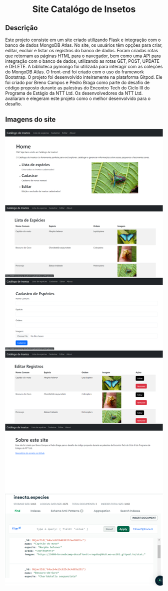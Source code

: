 <h1 align="center">Site Catalógo de Insetos</h1>

## Descrição
<p>Este projeto consiste em um site criado utilizando Flask e integração com o banco de dados MongoDB Atlas. No site, os usuários têm opções para criar, editar, excluir e listar os registros do banco de dados. Foram criadas rotas que retornam as páginas HTML para o navegador, bem como uma API para integração com o banco de dados, utilizando as rotas GET, POST, UPDATE e DELETE. A biblioteca pymongo foi utilizada para interagir com as coleções do MongoDB Atlas. O front-end foi criado com o uso do framework Bootstrap. O projeto foi desenvolvido inteiramente na plataforma Gitpod. Ele foi criado por Breno Campos e Pedro Braga como parte do desafio de código proposto durante as palestras do Encontro Tech do Ciclo III do Programa de Estágio da NTT Ltd. Os desenvolvedores da NTT Ltd. avaliaram e elegeram este projeto como o melhor desenvolvido para o desafio.</p>

## Imagens do site

<img src="/prints/home.png">
<img src="/prints/lista.png">
<img src="/prints/cadastro.png">
<img src="/prints/editar.png">
<img src="/prints/about.png">
<img src="/prints/mongodb.png">
